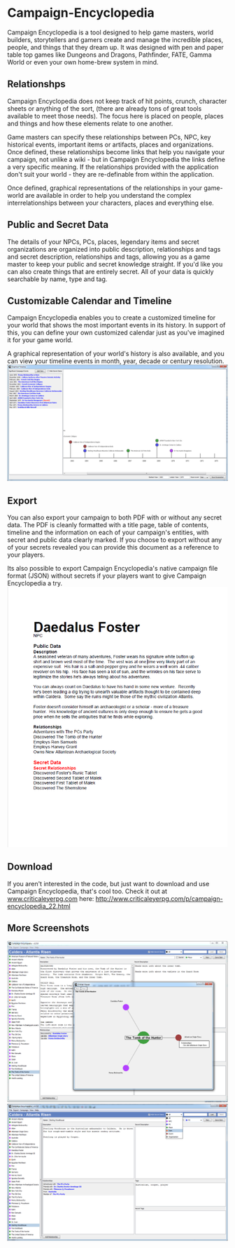 # Campaign-Encyclopedia
Campaign Encyclopedia is a tool designed to help game masters, world builders, storytellers and gamers create and manage the incredible places, people, and things that they dream up.  It was designed with pen and paper table top games like Dungeons and Dragons, Pathfinder, FATE, Gamma World or even your own home-brew system in mind.

## Relationshps
Campaign Encyclopedia does not keep track of hit points, crunch, character sheets or anything of the sort, (there are already tons of great tools available to meet those needs).  The focus here is placed on people, places and things and how these elements relate to one another.

Game masters can specify these relationships between PCs, NPC, key historical events, important items or artifacts, places and organizations.  Once defined, these relationships become links that help you navigate your campaign, not unlike a wiki - but in Campaign Encyclopedia the links define a very specific meaning.  If the relationships provided with the application don't suit your world - they are re-definable from within the application.

Once defined, graphical representations of the relationships in your game-world are available in order to help you understand the complex interrelationships between your characters, places and everything else.

## Public and Secret Data
The details of your NPCs, PCs, places, legendary items and secret organizations are organized into public description, relationships and tags and secret description, relationships and tags, allowing you as a game master to keep your public and secret knowledge straight.  If you'd like you can also create things that are entirely secret.  All of your data is quickly searchable by name, type and tag.

## Customizable Calendar and Timeline
Campaign Encyclopedia enables you to create a customized timeline for your world that shows the most important events in its history.  In support of this, you can define your own customized calendar just as you've imagined it for your game world.

A graphical representation of your world's history is also available, and you can view your timeline events in month, year, decade or century resolution.
![timeline](/screenshot-timeline.png)

## Export
You can also export your campaign to both PDF with or without any secret data.  The PDF is cleanly formatted with a title page, table of contents, timeline and the information on each of your campaign's entities, with secret and public data clearly marked.  If you choose to export without any of your secrets revealed you can provide this document as a reference to your players.

Its also possible to export Campaign Encyclopedia's native campaign file format (JSON) without secrets if your players want to give Campaign Encyclopedia a try.
![export](/screenshot-pdf.png)

## Download
If you aren't interested in the code, but just want to download and use Campaign Encyclopedia, that's cool too.  Check it out at www.criticaleyerpg.com here:  http://www.criticaleyerpg.com/p/campaign-encyclopedia_22.html

## More Screenshots
![orbital-viewer](/screenshot.png)
![orbital-viewer](/screenshot2.png)
